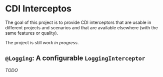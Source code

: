 CDI Interceptos
================================

The goal of this project is to provide CDI interceptors that are usable in different projects and scenarios and that are available elsewhere (with the same features or quality).

The project is still *work in progress*.

`@Logging`: A configurable `LoggingInterceptor`
-------------------------
*TODO*
